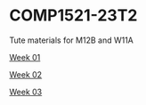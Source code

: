 # COMP1521-23T2
Tute materials for M12B and W11A

[Week 01](https://www.canva.com/design/DAFj4pZkyOc/1DipHgoVixCks6DmgZcmSA/edit?utm_content=DAFj4pZkyOc&utm_campaign=designshare&utm_medium=link2&utm_source=sharebutton)

[Week 02](https://www.canva.com/design/DAFkclGVLUs/CnKxeYHheG0NINAWKeSh5Q/edit?utm_content=DAFkclGVLUs&utm_campaign=designshare&utm_medium=link2&utm_source=sharebutton)

[Week 03](https://www.canva.com/design/DAFlruDRXBw/-9FojsdB8Z7317-2gLAfTA/edit?utm_content=DAFlruDRXBw&utm_campaign=designshare&utm_medium=link2&utm_source=sharebutton)
